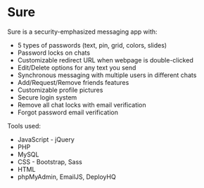 # Sure

Sure is a security-emphasized messaging app with:
 - 5 types of passwords (text, pin, grid, colors, slides)
 - Password locks on chats
 - Customizable redirect URL when webpage is double-clicked
 - Edit/Delete options for any text you send
 - Synchronous messaging with multiple users in different chats 
 - Add/Request/Remove friends features
 - Customizable profile pictures
 - Secure login system
 - Remove all chat locks with email verification
 - Forgot password email verification
 
 Tools used:
  - JavaScript - jQuery
  - PHP
  - MySQL
  - CSS - Bootstrap, Sass
  - HTML
  - phpMyAdmin, EmailJS, DeployHQ
